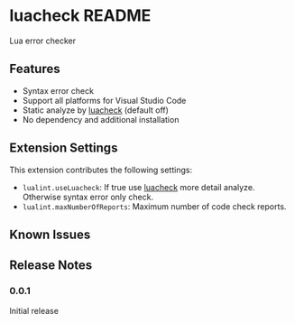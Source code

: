 # luacheck README

Lua error checker

## Features
* Syntax error check
* Support all platforms for Visual Studio Code
* Static analyze by [luacheck](https://github.com/mpeterv/luacheck) (default off)
* No dependency and additional installation 


## Extension Settings

This extension contributes the following settings:

* `lualint.useLuacheck`: If true use [luacheck](https://github.com/mpeterv/luacheck) more detail analyze. Otherwise syntax error only check.
* `lualint.maxNumberOfReports`: Maximum number of code check reports.

## Known Issues



## Release Notes

### 0.0.1

Initial release 

